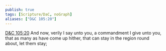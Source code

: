 ```yaml
---
publish: true
tags: [Scripture/DaC, noGraph]
aliases: ["D&C 105:20"]
---
```

[D&C 105:20](https://churchofjesuschrist.org/study/scriptures/dc-testament/dc/105?lang=eng&id=p20#p20) And now, verily I say unto you, a commandment I give unto you, that as many as have come up hither, that can stay in the region round about, let them stay;
